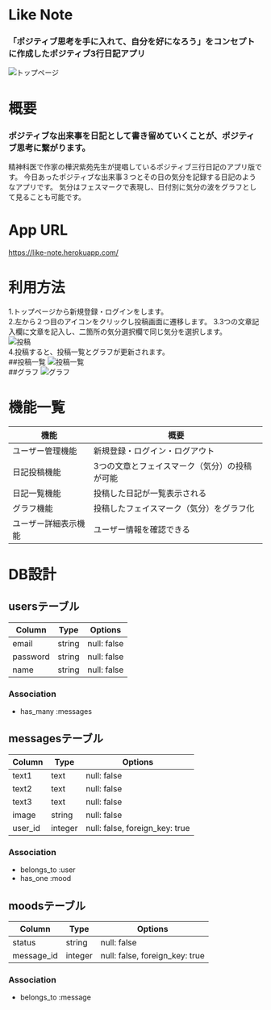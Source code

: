 # Like Note
### 「ポジティブ思考を手に入れて、自分を好になろう」をコンセプトに作成したポジティブ3行日記アプリ

![トップページ](app_main.jpg)

# 概要

### ポジティブな出来事を日記として書き留めていくことが、ポジティブ思考に繋がります。

精神科医で作家の樺沢紫苑先生が提唱しているポジティブ三行日記のアプリ版です。
今日あったポジティブな出来事３つとその日の気分を記録する日記のようなアプリです。
気分はフェスマークで表現し、日付別に気分の波をグラフとして見ることも可能です。

# App URL
 https://like-note.herokuapp.com/
 
# 利用方法
1.トップページから新規登録・ログインをします。  
2.左から２つ目のアイコンをクリックし投稿画面に遷移します。 
3.3つの文章記入欄に文章を記入し、二箇所の気分選択欄で同じ気分を選択します。  
![投稿](app_new.png)  
4.投稿すると、投稿一覧とグラフが更新されます。  
##投稿一覧
![投稿一覧](app_index.png)  
##グラフ
![グラフ](chart.png)  

# 機能一覧
|機能|概要|
|------|----|
|ユーザー管理機能|新規登録・ログイン・ログアウト|
|日記投稿機能|3つの文章とフェイスマーク（気分）の投稿が可能|
|日記一覧機能|投稿した日記が一覧表示される|
|グラフ機能|投稿したフェイスマーク（気分）をグラフ化|
|ユーザー詳細表示機能|ユーザー情報を確認できる|

# DB設計

## usersテーブル
|Column|Type|Options|
|------|----|-------|
|email|string|null: false|
|password|string|null: false|
|name|string|null: false|
### Association
- has_many :messages

## messagesテーブル
|Column|Type|Options|
|------|----|-------|
|text1|text|null: false|
|text2|text|null: false|
|text3|text|null: false|
|image|string|null: false|
|user_id|integer|null: false, foreign_key: true|
### Association
- belongs_to :user
- has_one :mood

## moodsテーブル
|Column|Type|Options|
|------|----|-------|
|status|string|null: false|
|message_id|integer|null: false, foreign_key: true|
### Association
- belongs_to :message
